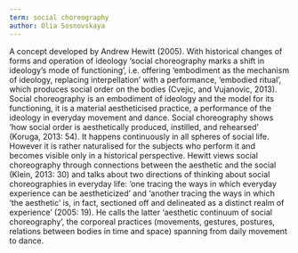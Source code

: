 ```yaml
---
term: social choreography
author: Olia Sosnovskaya
---
```

A concept developed by Andrew Hewitt (2005). With historical changes of forms and operation of ideology ‘social choreography marks a shift in ideology’s mode of functioning’, i.e. offering ‘embodiment as the mechanism of ideology, replacing interpellation’ with a performance, ‘embodied ritual’, which produces social order on the bodies (Cvejic, and Vujanovic, 2013). Social choreography is an embodiment of ideology and the model for its functioning, it is a material aestheticised practice, a performance of the ideology in everyday movement and dance. Social choreography shows ‘how social order is aesthetically produced, instilled, and rehearsed’ (Koruga, 2013: 54). It happens continuously in all spheres of social life. However it is rather naturalised for the subjects who perform it and becomes visible only in a historical perspective. Hewitt views social choreography through connections between the aesthetic and the social (Klein, 2013: 30) and talks about two directions of thinking about social choreographies in everyday life: ‘one tracing the ways in which everyday experience can be aestheticized’ and ‘another tracing the ways in which ‘the aesthetic’ is, in fact, sectioned off and delineated as a distinct realm of experience’ (2005: 19). He calls the latter ‘aesthetic continuum of social choreography’, the corporeal practices (movements, gestures, postures, relations between bodies in time and space) spanning from daily movement to dance. 